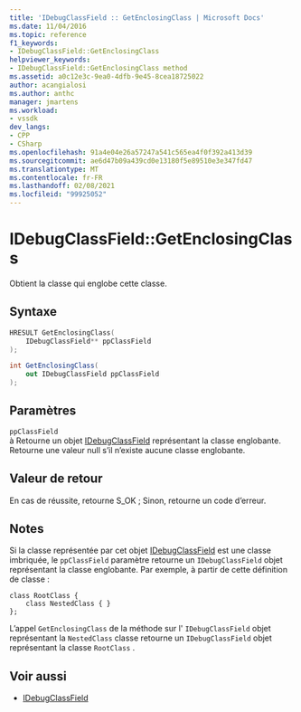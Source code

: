 ```yaml
---
title: 'IDebugClassField :: GetEnclosingClass | Microsoft Docs'
ms.date: 11/04/2016
ms.topic: reference
f1_keywords:
- IDebugClassField::GetEnclosingClass
helpviewer_keywords:
- IDebugClassField::GetEnclosingClass method
ms.assetid: a0c12e3c-9ea0-4dfb-9e45-8cea18725022
author: acangialosi
ms.author: anthc
manager: jmartens
ms.workload:
- vssdk
dev_langs:
- CPP
- CSharp
ms.openlocfilehash: 91a4e04e26a57247a541c565ea4f0f392a413d39
ms.sourcegitcommit: ae6d47b09a439cd0e13180f5e89510e3e347fd47
ms.translationtype: MT
ms.contentlocale: fr-FR
ms.lasthandoff: 02/08/2021
ms.locfileid: "99925052"
---
```

# <a name="idebugclassfieldgetenclosingclass"></a>IDebugClassField::GetEnclosingClass
Obtient la classe qui englobe cette classe.

## <a name="syntax"></a>Syntaxe

```cpp
HRESULT GetEnclosingClass(
    IDebugClassField** ppClassField
);
```

```csharp
int GetEnclosingClass(
    out IDebugClassField ppClassField
);
```

## <a name="parameters"></a>Paramètres
`ppClassField`\
à Retourne un objet [IDebugClassField](../../../extensibility/debugger/reference/idebugclassfield.md) représentant la classe englobante. Retourne une valeur null s’il n’existe aucune classe englobante.

## <a name="return-value"></a>Valeur de retour
En cas de réussite, retourne S_OK ; Sinon, retourne un code d’erreur.

## <a name="remarks"></a>Notes
Si la classe représentée par cet objet [IDebugClassField](../../../extensibility/debugger/reference/idebugclassfield.md) est une classe imbriquée, le `ppClassField` paramètre retourne un `IDebugClassField` objet représentant la classe englobante. Par exemple, à partir de cette définition de classe :

```
class RootClass {
    class NestedClass { }
};
```

L’appel `GetEnclosingClass` de la méthode sur l' `IDebugClassField` objet représentant la `NestedClass` classe retourne un `IDebugClassField` objet représentant la classe `RootClass` .

## <a name="see-also"></a>Voir aussi
- [IDebugClassField](../../../extensibility/debugger/reference/idebugclassfield.md)
